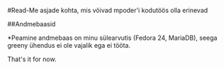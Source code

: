 #Read-Me asjade kohta, mis võivad mpoder'i kodutöös olla erinevad

##Andmebaasid

*Peamine andmebaas on minu sülearvutis (Fedora 24, MariaDB), seega greeny ühendus ei ole vajalik ega ei tööta.

That's it for now.
